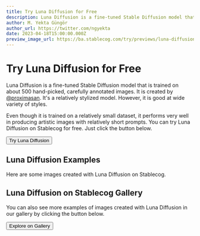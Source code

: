 ```yaml
---
title: Try Luna Diffusion for Free
description: Luna Diffusion is a fine-tuned Stable Diffusion model that is trained on about 500 hand-picked, carefully annotated images. Try it on Stablecog for free.
author: M. Yekta Güngör
author_url: https://twitter.com/ngyekta
date: 2023-04-18T15:00:00.000Z
preview_image_url: https://ba.stablecog.com/try/previews/luna-diffusion.jpg
---
```


<script>
  import Button from '$components/buttons/Button.svelte'
  import DocImage from '$components/docs/DocImage.svelte'
</script>

# Try Luna Diffusion for Free

Luna Diffusion is a fine-tuned Stable Diffusion model that is trained on about 500 hand-picked, carefully annotated images. It is created by [@proximasan](https://twitter.com/proximasan). It's a relatively stylized model. However, it is good at wide variety of styles.

Even though it is trained on a relatively small dataset, it performs very well in producing artistic images with relatively short prompts. You can try Luna Diffusion on Stablecog for free. Just click the button below.

<Button class="mt-4" href="https://stablecog.com/generate/?mi=b6c1372f-31a7-457c-907c-d292a6ffef97&adv=true" target="_blank">
Try Luna Diffusion
</Button>

## Luna Diffusion Examples

Here are some images created with Luna Diffusion on Stablecog.

<DocImage src="https://ba.stablecog.com/guide/models/luna-diffusion.jpg" alt="Luna Diffusion Examples" width="2560" height="5280"/>

## Luna Diffusion on Stablecog Gallery

You can also see more examples of images created with Luna Diffusion in our gallery by clicking the button below.

<Button class="mt-4" href="https://stablecog.com/gallery?mi=b6c1372f-31a7-457c-907c-d292a6ffef97" target="_blank">
  Explore on Gallery
</Button>
